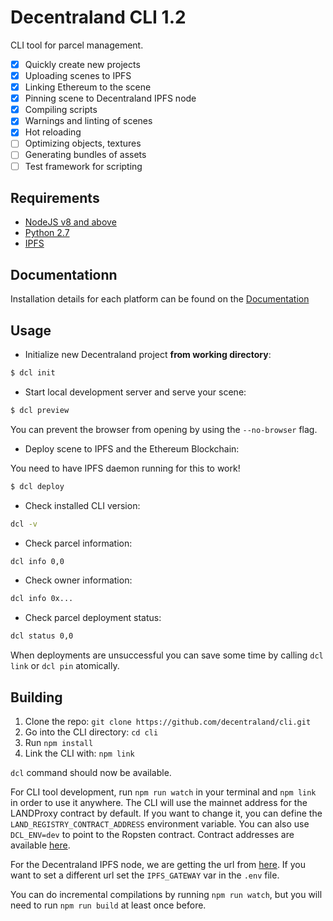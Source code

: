 # Decentraland CLI 1.2

CLI tool for parcel management.

- [x] Quickly create new projects
- [x] Uploading scenes to IPFS
- [x] Linking Ethereum to the scene
- [x] Pinning scene to Decentraland IPFS node
- [x] Compiling scripts
- [x] Warnings and linting of scenes
- [x] Hot reloading
- [ ] Optimizing objects, textures
- [ ] Generating bundles of assets
- [ ] Test framework for scripting

## Requirements

- [NodeJS v8 and above](https://github.com/decentraland/cli#nodejs-installation)
- [Python 2.7](https://www.python.org/downloads/)
- [IPFS](https://dist.ipfs.io/#go-ipfs)

## Documentationn

Installation details for each platform can be found on the [Documentation](https://docs.decentraland.org/documentation/installation-guide/)

## Usage

- Initialize new Decentraland project **from working directory**:

```bash
$ dcl init
```

- Start local development server and serve your scene:

```bash
$ dcl preview
```

You can prevent the browser from opening by using the `--no-browser` flag.

- Deploy scene to IPFS and the Ethereum Blockchain:

You need to have IPFS daemon running for this to work!

```bash
$ dcl deploy
```

- Check installed CLI version:

```bash
dcl -v
```

- Check parcel information:

```bash
dcl info 0,0
```

- Check owner information:

```bash
dcl info 0x...
```

- Check parcel deployment status:

```bash
dcl status 0,0
```

When deployments are unsuccessful you can save some time by calling `dcl link` or `dcl pin` atomically.

## Building

1.  Clone the repo: `git clone https://github.com/decentraland/cli.git`
2.  Go into the CLI directory: `cd cli`
3.  Run `npm install`
4.  Link the CLI with: `npm link`

`dcl` command should now be available.

For CLI tool development, run `npm run watch` in your terminal and `npm link` in order to use it anywhere. The CLI will use the mainnet address for the LANDProxy contract by default. If you want to change it, you can define the `LAND_REGISTRY_CONTRACT_ADDRESS` environment variable. You can also use `DCL_ENV=dev` to point to the Ropsten contract. Contract addresses are available [here](https://contracts.decentraland.org/addresses.json).

For the Decentraland IPFS node, we are getting the url from [here](decentraland.github.io/ipfs-node/url.json). If you want to set a different url set the `IPFS_GATEWAY` var in the `.env` file.

You can do incremental compilations by running `npm run watch`, but you will need to run `npm run build` at least once before.
